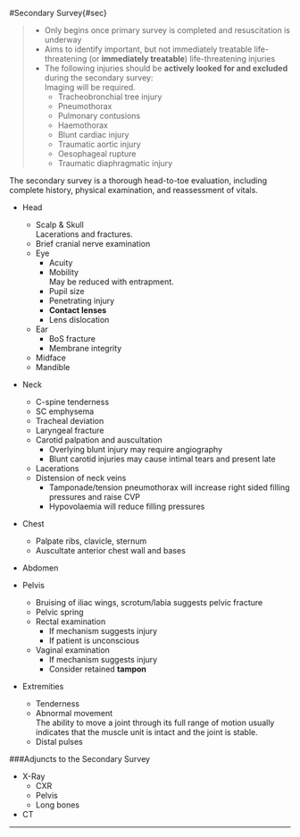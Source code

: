 #Secondary Survey{#sec}
> * Only begins once primary survey is completed and resuscitation is underway
> * Aims to identify important, but not immediately treatable life-threatening (or **immediately treatable**) life-threatening injuries
> * The following injuries should be **actively looked for and excluded** during the secondary survey:  
>Imaging will be required.
>	* Tracheobronchial tree injury
>	* Pneumothorax
>	* Pulmonary contusions
>	* Haemothorax
>	* Blunt cardiac injury
>	* Traumatic aortic injury
>	* Oesophageal rupture
>	* Traumatic diaphragmatic injury


The secondary survey is a thorough head-to-toe evaluation, including complete history, physical examination, and reassessment of vitals.

* Head
	* Scalp & Skull  
	Lacerations and fractures.
	* Brief cranial nerve examination
	* Eye
		* Acuity
		* Mobility  
		May be reduced with entrapment.
		* Pupil size
		* Penetrating injury
		* **Contact lenses**
		* Lens dislocation
	* Ear
		* BoS fracture
		* Membrane integrity
	* Midface
	* Mandible


* Neck
	* C-spine tenderness
	* SC emphysema
	* Tracheal deviation
	* Laryngeal fracture
	* Carotid palpation and auscultation
		* Overlying blunt injury may require angiography
		* Blunt carotid injuries may cause intimal tears and present late
	* Lacerations
	* Distension of neck veins
		* Tamponade/tension pneumothorax will increase right sided filling pressures and raise CVP
		* Hypovolaemia will reduce filling pressures


* Chest
	* Palpate ribs, clavicle, sternum
	* Auscultate anterior chest wall and bases


* Abdomen


* Pelvis
	* Bruising of iliac wings, scrotum/labia suggests pelvic fracture
	* Pelvic spring
	* Rectal examination
		* If mechanism suggests injury
		* If patient is unconscious
	* Vaginal examination
		* If mechanism suggests injury
		* Consider retained **tampon**


* Extremities
	* Tenderness
	* Abnormal movement  
	The ability to move a joint through its full range of motion usually indicates that the muscle unit is intact and the joint is stable.
	* Distal pulses  

###Adjuncts to the Secondary Survey
* X-Ray
	* CXR
	* Pelvis
	* Long bones
* CT


---
